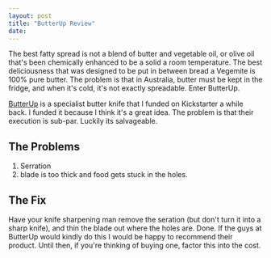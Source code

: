 ```yaml
---
layout: post
title: "ButterUp Review"
date: 
---
```


The best fatty spread is not a blend of butter and vegetable oil, or olive oil that's been chemically enhanced to be a solid a room temperature. The best deliciousness that was designed to be put in between bread a Vegemite is 100% pure butter. The problem is that in Australia, butter must be kept in the fridge, and when it's cold, it's not exactly spreadable. Enter ButterUp.

[ButterUp](http://www.butterup.com.au/) is a specialist butter knife that I funded on Kickstarter a while back. I funded it because I think it's a great idea. The problem is that their execution is sub-par. Luckily its salvageable.

## The Problems

1. Serration
2. blade is too thick and food gets stuck in the holes.

## The Fix

Have your knife sharpening man remove the seration (but don't turn it into a sharp knife), and thin the blade out where the holes are. Done. If the guys at ButterUp would kindly do this I would be happy to recommend their product. Until then, if you're thinking of buying one, factor this into the cost.
